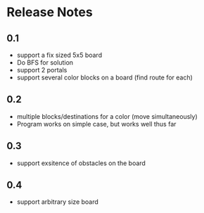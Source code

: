 # Release Notes


## 0.1

- support a fix sized 5x5 board
- Do BFS for solution
- support 2 portals
- support several color blocks on a board (find route for each)


## 0.2

- multiple blocks/destinations for a color (move simultaneously)
- Program works on simple case, but works well thus far


## 0.3

- support exsitence of obstacles on the board


## 0.4 

- support arbitrary size board

